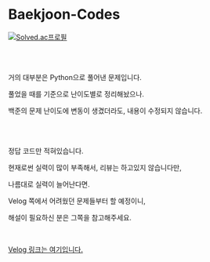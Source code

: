 # Baekjoon-Codes
 
[![Solved.ac프로필](http://mazassumnida.wtf/api/v2/generate_badge?boj=bd2646)](https://solved.ac/bd2646)

<br>
<br>

거의 대부분은 Python으로 풀어낸 문제입니다.

풀었을 때를 기준으로 난이도별로 정리해놨으나.

백준의 문제 난이도에 변동이 생겼더라도, 내용이 수정되지 않습니다.

<br>
<br>

정답 코드만 적혀있습니다.

현재로썬 실력이 많이 부족해서, 리뷰는 하고있지 않습니다만,

나름대로 실력이 늘어난다면.

Velog 쪽에서 어려웠던 문제들부터 할 예정이니,

해설이 필요하신 분은 그쪽을 참고해주세요.

<br>

[Velog 링크는 여기입니다.](https://velog.io/@machi107)


